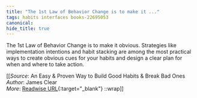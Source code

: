 ```yaml
---
title: "The 1st Law of Behavior Change is to make it ..."
tags: habits interfaces books-22695053
canonical: 
hide_title: true
---
```


The 1st Law of Behavior Change is to make it obvious. Strategies like implementation intentions and habit stacking are among the most practical ways to create obvious cues for your habits and design a clear plan for when and where to take action.


[[_Source_: An Easy & Proven Way to Build Good Habits & Break Bad Ones<br>
_Author_: James Clear<br>
_More_: [Readwise URL](https://readwise.io/open/446271371){:target="_blank"}
::wrap]]